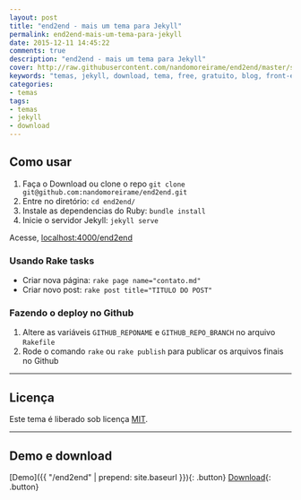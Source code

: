 ```yaml
---
layout: post
title: "end2end - mais um tema para Jekyll"
permalink: end2end-mais-um-tema-para-jekyll
date: 2015-12-11 14:45:22
comments: true
description: "end2end - mais um tema para Jekyll"
cover: http://raw.githubusercontent.com/nandomoreirame/end2end/master/screenshot.png
keywords: "temas, jekyll, download, tema, free, gratuito, blog, front-end"
categories:
- temas
tags:
- temas
- jekyll
- download
---
```



## Como usar

1. Faça o Download ou clone o repo `git clone git@github.com:nandomoreirame/end2end.git`
2. Entre no diretório: `cd end2end/`
3. Instale as dependencias do Ruby: `bundle install`
4. Inicie o servidor Jekyll: `jekyll serve`

Acesse, [localhost:4000/end2end](http://localhost:4000/end2end)

### Usando Rake tasks

* Criar nova página: `rake page name="contato.md"`
* Criar novo post: `rake post title="TITULO DO POST"`

### Fazendo o deploy no Github

1. Altere as variáveis `GITHUB_REPONAME` e `GITHUB_REPO_BRANCH` no arquivo `Rakefile`
2. Rode o comando `rake` ou `rake publish` para publicar os arquivos finais no Github

---

## Licença

Este tema é liberado sob licença [MIT](https://github.com/nandomoreirame/end2end/blob/master/LICENSE).

---

## Demo e download

[Demo]({{ "/end2end" | prepend: site.baseurl }}){: .button} [Download](https://github.com/nandomoreirame/end2end/archive/master.zip){: .button}
